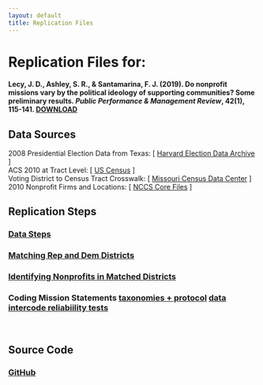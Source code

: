 ```yaml
---
layout: default
title: Replication Files
---
```


# Replication Files for:

#### Lecy, J. D., Ashley, S. R., & Santamarina, F. J. (2019). Do nonprofit missions vary by the political ideology of supporting communities? Some preliminary results. *Public Performance & Management Review*, 42(1), 115-141. [DOWNLOAD](https://github.com/lecy/political-ideology-of-nonprofits/raw/master/assets/Lecy-Ashley-Santamarina-PPMR-2019.pdf)

## Data Sources

2008 Presidential Election Data from Texas: [ [Harvard Election Data Archive](https://projects.iq.harvard.edu/eda/home) ]   
ACS 2010 at Tract Level: [ [US Census](https://www.census.gov/programs-surveys/acs/guidance/comparing-acs-data/2010.html) ]  
Voting District to Census Tract Crosswalk: [ [Missouri Census Data Center](http://mcdc.missouri.edu/applications/geocorr2014.html) ]  
2010 Nonprofit Firms and Locations: [ [NCCS Core Files](https://nccs-data.urban.org/index.php) ]  

## Replication Steps

### [Data Steps](/CODE/01-data-steps.html)

### [Matching Rep and Dem Districts](/CODE/02-matching.html)

### [Identifying Nonprofits in Matched Districts](/CODE/03-spatial-join-nonprofits-to-vtds.R)

### Coding Mission Statements  [taxonomies + protocol](CODE/mission-coding-protocols-final.pdf) [data](DATA/03-mission-statement-data/coded-mission-statements.xlsx) [intercode reliabiility tests](CODE/intercoder-reliability.R)  

<br>

## Source Code

### [GitHub](https://github.com/lecy/political-ideology-of-nonprofits/tree/master/DATA)




